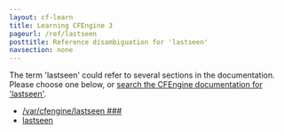 ```yaml
---
layout: cf-learn
title: Learning CFEngine 3
pageurl: /ref/lastseen
posttitle: Reference disambiguation for 'lastseen'
navsection: none
---
```


The term 'lastseen' could refer to several sections in the documentation. Please choose one below, or
[search the CFEngine documentation for 'lastseen'](http://cfengine.com/docs/latest/search.html?q=lastseen).

- [/var/cfengine/lastseen \#\#\#](http://cfengine.com/docs/latest/guide-introduction-directory-structure.html#var-cfengine-lastseen-###)
- [lastseen](http://cfengine.com/docs/latest/reference-promise-types-reports.html#lastseen)
